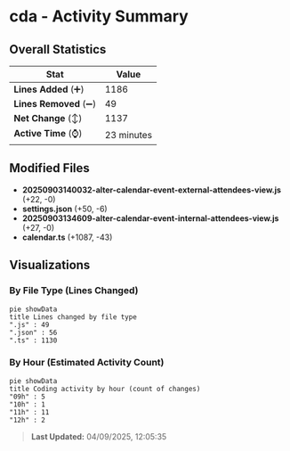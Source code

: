 # cda - Activity Summary 

## Overall Statistics

| Stat                   | Value                                                             |
| ---------------------- | ----------------------------------------------------------------- |
| **Lines Added** (➕)   | 1186                                          |
| **Lines Removed** (➖) | 49                                        |
| **Net Change** (↕)    | 1137                |
| **Active Time** (⌚)   | 23 minutes |


## Modified Files
- **20250903140032-alter-calendar-event-external-attendees-view.js** (+22, -0)
- **settings.json** (+50, -6)
- **20250903134609-alter-calendar-event-internal-attendees-view.js** (+27, -0)
- **calendar.ts** (+1087, -43)

## Visualizations

### By File Type (Lines Changed)

```mermaid
pie showData
title Lines changed by file type
".js" : 49
".json" : 56
".ts" : 1130
```

### By Hour (Estimated Activity Count)

```mermaid
pie showData
title Coding activity by hour (count of changes)
"09h" : 5
"10h" : 1
"11h" : 11
"12h" : 2
```


> **Last Updated:** 04/09/2025, 12:05:35
